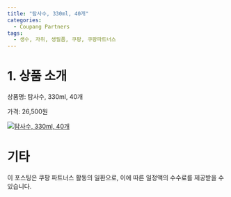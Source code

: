 ```yaml
---
title: "탐사수, 330ml, 40개"
categories:
  - Coupang Partners
tags:
  - 생수, 자취, 생필품, 쿠팡, 쿠팡파트너스
---
```


# 1. 상품 소개
상품명: 탐사수, 330ml, 40개

가격: 26,500원

[![탐사수, 330ml, 40개](https://static.coupangcdn.com/image/affiliate/banner/d0fbd6f72df780a769715fa65bc6fd46@2x.jpg)](https://coupa.ng/bOWiLa)

# 기타
이 포스팅은 쿠팡 파트너스 활동의 일환으로, 이에 따른 일정액의 수수료를 제공받을 수 있습니다.
